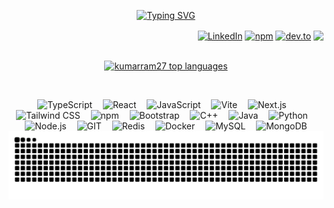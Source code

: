 <p align="center">
  <a href="https://git.io/typing-svg">
    <img src="https://readme-typing-svg.herokuapp.com/?lines=Hello,+There!+👋;This+is+Kumar+....;Nice+to+meet+you!&center=true&size=27" alt="Typing SVG">
  </a>
</p>

<div align="right" style="text-decoration: none;">
  <a href="https://www.linkedin.com/in/kumarsatyasriram" target="_blank">
    <img alt="LinkedIn" title="LinkedIn" height="20" width="20" style="vertical-align: middle;" src="https://www.vectorlogo.zone/logos/linkedin/linkedin-icon.svg"></a>
  <a href="https://www.npmjs.com/~kumarsatyasriram" target="_blank">
    <img alt="npm" title="npm" height="20" width="20" style="vertical-align: middle;" src="https://cdn.simpleicons.org/npm"></a>
  <a href="https://dev.to/kumarsatyasriram" target="_blank">
    <img alt="dev.to" title="dev.to" height="20" style="vertical-align: middle;" src="https://i.imgur.com/mVm29vK.png"></a>
  <img height="20" style="vertical-align: middle;" src="https://visitor-badge.laobi.icu/badge?page_id=kumarram27.kumarram27">
</div>

##

<!-- Light Mode -->
<p align="center">
  <a href="https://github.com/kumarram27/github-readme-stats">
    <picture>
      <source
        media="(prefers-color-scheme: light)"
        srcset="https://github-readme-stats.vercel.app/api/top-langs/?username=kumarram27&hide=c%23,powershell,Mathematica,Ruby,Objective-C,Objective-C%2b%2b,Cuda&title_color=000000&text_color=000000&icon_color=000000&langs_count=8&layout=compact&border_color=000000&hide_border=true&size_weight=0.5&bg_color=00000000&count_weight=0.5"
      />
      <source
        media="(prefers-color-scheme: dark)"
        srcset="https://github-readme-stats.vercel.app/api/top-langs/?username=kumarram27&hide=c%23,powershell,Mathematica,Ruby,Objective-C,Objective-C%2b%2b,Cuda&title_color=61dafb&text_color=ffffff&icon_color=61dafb&langs_count=8&layout=compact&border_color=61dafb&hide_border=true&size_weight=0.5&bg_color=00000000&count_weight=0.5"
      />
      <img
        align="center"
        height="180"
        src="https://github-readme-stats.vercel.app/api/top-langs/?username=kumarram27&hide=c%23,powershell,Mathematica,Ruby,Objective-C,Objective-C%2b%2b,Cuda&title_color=61dafb&text_color=ffffff&icon_color=61dafb&langs_count=8&layout=compact&border_color=61dafb&hide_border=true&size_weight=0.5&bg_color=00000000&count_weight=0.5"
        alt="kumarram27 top languages"
      />
    </picture>
  </a>
</p>


<br>

<p align="center" style="pointer-events: none;">
  <img src="https://cdn.jsdelivr.net/gh/devicons/devicon/icons/typescript/typescript-original.svg" height="50" title="TypeScript" alt="TypeScript" />
  <img width="9" />
  <img src="https://cdn.jsdelivr.net/gh/devicons/devicon@latest/icons/react/react-original.svg"      height="50" title="React" alt="React"/>
  <img width="9" />
  <img src="https://cdn.jsdelivr.net/gh/devicons/devicon/icons/javascript/javascript-original.svg" height="50" title="JavaScript" alt="JavaScript" />
  <img width="9" />
  <img src="https://www.vectorlogo.zone/logos/vitejsdev/vitejsdev-icon.svg" height="50" title="Vite" alt="Vite" />
  <img width="9" />
  <img src="https://cdn.jsdelivr.net/gh/devicons/devicon@latest/icons/nextjs/nextjs-original.svg" height="50" title="Next.js" alt="Next.js" />
  <img width="9" />
  <img src="https://cdn.jsdelivr.net/gh/devicons/devicon@latest/icons/tailwindcss/tailwindcss-original.svg" height="50" title="Tailwind CSS" alt="Tailwind CSS" />
  <img width="9" />
<!--   <img src="https://www.vectorlogo.zone/logos/expressjs/expressjs-icon.svg" height="50" title="Express.js" alt="Express.js" />
  <img width="9" /> -->
  <img src="https://cdn.jsdelivr.net/gh/devicons/devicon/icons/npm/npm-original-wordmark.svg" height="50" title="npm" alt="npm" />
  <img width="9" />
  <img src="https://cdn.jsdelivr.net/gh/devicons/devicon@latest/icons/bootstrap/bootstrap-original.svg" height="50" title="Bootstrap" alt="Bootstrap" />
  <img width="9" />
  <img src="https://cdn.jsdelivr.net/gh/devicons/devicon/icons/cplusplus/cplusplus-original.svg" height="50" title="C++" alt="C++" />
  <img width="9" />
  <img src="https://www.vectorlogo.zone/logos/java/java-icon.svg" height="50" title="Java" alt="Java" />
  <img width="9" />
  <img src="https://www.vectorlogo.zone/logos/python/python-icon.svg" height="50" title="Python" alt="Python" />
  <img width="9" />
  <img src="https://www.vectorlogo.zone/logos/nodejs/nodejs-icon.svg" height="50" title="Node.js" alt="Node.js" />
  <img width="9" />
  <img src="https://www.vectorlogo.zone/logos/git-scm/git-scm-icon.svg" height="50" title="GIT" alt="GIT" />
  <img width="9" />
  <img src="https://cdn.jsdelivr.net/gh/devicons/devicon@latest/icons/redis/redis-original.svg" height="50" title="Redis" alt="Redis" />
  <img width="9" />
  <img src="https://www.vectorlogo.zone/logos/docker/docker-icon.svg" height="50" title="Docker" alt="Docker" />
  <img width="9" />
  <img src="https://www.vectorlogo.zone/logos/mysql/mysql-icon.svg" height="50" title="MySQL" alt="MySQL" />
  <img width="9" />
  <img src="https://cdn.jsdelivr.net/gh/devicons/devicon@latest/icons/mongodb/mongodb-plain-wordmark.svg" height="50" title="MongoDB" alt="MongoDB" />

  <br>

  <picture>
  <source media="(prefers-color-scheme: dark)" srcset="https://raw.githubusercontent.com/kumarram27/kumarram27/output/snake-dark.svg" />
  <source media="(prefers-color-scheme: light)" srcset="https://raw.githubusercontent.com/kumarram27/kumarram27/output/snake-light.svg" />
  <img src="https://raw.githubusercontent.com/kumarram27/kumarram27/output/snake-dark.svg"
  alt="Snake animation" />
  </picture>
</p>
